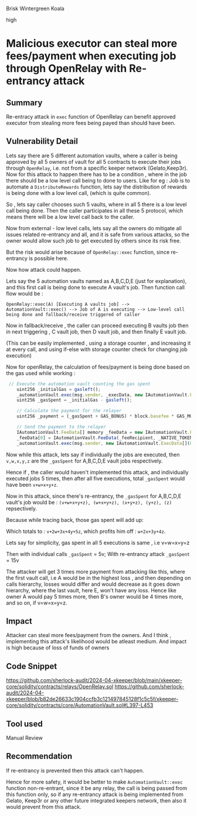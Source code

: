 Brisk Wintergreen Koala

high

# Malicious executor can steal more fees/payment when executing job through OpenRelay with Re-entrancy attack

## Summary
Re-entracy attack in `exec` function of OpenRelay can benefit approved executor from stealing more fees being payed than should have been.
## Vulnerability Detail
Lets say there are 5 different automation vaults, where a caller is being approved by all 5 owners of vault for all 5 contracts to execute their jobs through `OpenRelay`, i.e. not from a specific keeper network (Gelato,Keep3r).
Now for this attack to happen there has to be a condition , where in the job there should be a low level call being to done to users.
Like for eg : Job is to automate a `DistributeRewards` function,  lets say the distribution of rewards is being done with a low level call, (which is quite common).

So , lets say caller chooses such 5 vaults, where in all 5 there is a low level call being done. Then the caller participates in all these 5 protocol, which means there will be a low level call back to the caller.

Now from external - low level calls, lets say all the owners do mitigate all issues related re-entrancy and all, and it is safe from various attacks, so the owner would allow such job to get executed by others since its risk free.

But the risk would arise because of `OpenRelay::exec` function, since re-entrancy is possible here.

Now how attack could happen.

Lets say the 5 automation vaults named as A,B,C,D,E (just for explanation), and this first call is being done to execute A vault's job. Then function call flow would be :

`OpenRelay::exec(A) [Executing A vaults job] --> AutomationVault::exec() --> Job of A is executing --> Low-level call being done and fallback/receive triggered of caller`

Now in fallback/receive , the caller can proceed executing B vaults job 
then in next triggering , C vault job, then D vault job, and then finally E vault job. 

(This can be easily implemented , using a storage counter , and increasing it at every call, and using if-else with storage counter check for changing job execution)

Now for openRelay, the calculation of fees/payment is being done based on the gas used while working : 

```javascript
 // Execute the automation vault counting the gas spent
    uint256 _initialGas = gasleft();
    _automationVault.exec(msg.sender, _execData, new IAutomationVault.FeeData[](0));
    uint256 _gasSpent = _initialGas - gasleft();

    // Calculate the payment for the relayer
    uint256 _payment = (_gasSpent + GAS_BONUS) * block.basefee * GAS_MULTIPLIER / BASE;

    // Send the payment to the relayer
    IAutomationVault.FeeData[] memory _feeData = new IAutomationVault.FeeData[](1);
    _feeData[0] = IAutomationVault.FeeData(_feeRecipient, _NATIVE_TOKEN, _payment);
    _automationVault.exec(msg.sender, new IAutomationVault.ExecData[](0), _feeData);
```

Now while this attack, lets say if individually the jobs are executed, then  `v,w,x,y,z` are the `_gasSpent` for A,B,C,D,E vault jobs respectively.

Hence if , the caller would haven't implemented this attack, and individually executed jobs 5 times, then after all five executions, total `_gasSpent` would have been `v+w+x+y+z`. 

Now in this attack, since there's re-entrancy, the `_gasSpent` for A,B,C,D,E vault's job would be :
`(v+w+x+y+z), (w+x+y+z), (x+y+z), (y+z), (z)` repsectively.

Because while tracing back, those gas spent will add up:

Which totals to : `v+2w+3x+4y+5z`, which profits him off : `w+2x+3y+4z`.

Lets say for simplicity, gas spent in all 5 executions is same , i.e  v=w=x=y=z 

Then with individual calls `_gasSpent` = 5v;
With re-entrancy attack `_gasSpent` = 15v

The attacker will get 3 times more payment from attacking like this, where the first vault call, i.e A would be in the highest loss , and then depending on calls hierarchy, losses would differ and would decrease as it goes down hierarchy, where the last vault, here E, won't have any loss.
Hence like owner A would pay 5 times more, then B's owner would be 4 times more, and so on, if v=w=x=y=z.

## Impact
Attacker can steal more fees/payment from the owners. 
And I think , implementing this attack's likelihood would be atleast medium. And impact is high because of loss of funds of owners
## Code Snippet
https://github.com/sherlock-audit/2024-04-xkeeper/blob/main/xkeeper-core/solidity/contracts/relays/OpenRelay.sol
https://github.com/sherlock-audit/2024-04-xkeeper/blob/b82de26633c1904ccfb3c121497845128f1c5c5f/xkeeper-core/solidity/contracts/core/AutomationVault.sol#L397-L453
## Tool used

Manual Review

## Recommendation
If re-entrancy is prevented then this attack can't happen.

Hence for more safety, it would be better to make `AutomationVault::exec` function non-re-entrant, since it be any relay, the call is being passed from this function only, so if any re-entrancy attack is being implemented from Gelato, Keep3r or any other future integrated keepers network, then also it would prevent from this attack.